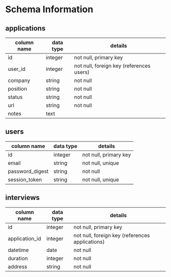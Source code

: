 # Schema Information

## applications
column name | data type | details
------------|-----------|------------------------------------------
id          | integer   | not null, primary key
user_id     | integer   | not null, foreign key (references users)
company     | string    | not null
position    | string    | not null
status      | string    | not null
url         | string    | not null
notes       | text      |

## users
column name     | data type | details
----------------|-----------|-----------------------
id              | integer   | not null, primary key
email           | string    | not null, unique
password_digest | string    | not null
session_token   | string    | not null, unique


## interviews
column name | data type | details
------------|-----------|----------------------------------------------------
id          | integer   | not null, primary key
application_id | integer   | not null, foreign key (references applications)
datetime     | date     | not null
duration    | integer     | not null
address     | string    | not null
